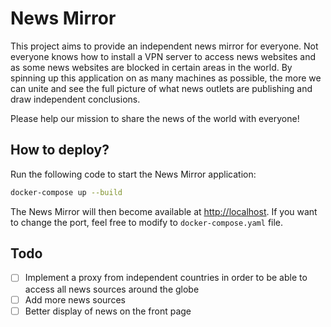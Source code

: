 # News Mirror

This project aims to provide an independent news mirror for everyone. Not everyone knows how to install a VPN server
to access news websites and as some news websites are blocked in certain areas in the world. By spinning up this
application on as many machines as possible, the more we can unite and see the full picture of what news outlets
are publishing and draw independent conclusions.

Please help our mission to share the news of the world with everyone!

## How to deploy?

Run the following code to start the News Mirror application:

```bash
docker-compose up --build
```

The News Mirror will then become available at [http://localhost](http://localhost). If you want to change the port, 
feel free to modify to `docker-compose.yaml` file.

## Todo

- [ ] Implement a proxy from independent countries in order to be able to access all news sources around the globe
- [ ] Add more news sources
- [ ] Better display of news on the front page